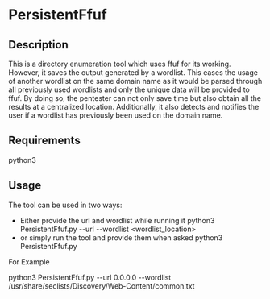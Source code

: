 # PersistentFfuf
## Description
This is a directory enumeration tool which uses ffuf for its working. However, it saves the output generated by a wordlist. This eases the usage of another wordlist on the same domain name as it would be parsed through all previously used wordlists and only the unique data will be provided to ffuf. By doing so, the pentester can not only save time but also obtain all the results at a centralized location. Additionally, it also detects and notifies the user if a wordlist has previously been used on the domain name.

## Requirements
python3

## Usage
The tool can be used in two ways:
- Either provide the url and wordlist while running it
python3 PersistentFfuf.py --url <URL> --wordlist <wordlist_location>
- or simply run the tool and provide them when asked
python3 PersistentFfuf.py

For Example

  python3 PersistentFfuf.py --url 0.0.0.0 --wordlist /usr/share/seclists/Discovery/Web-Content/common.txt
